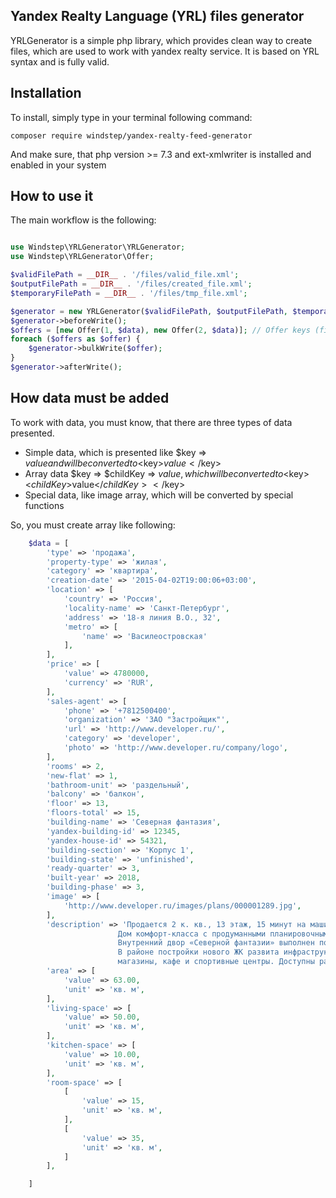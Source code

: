 ## Yandex Realty Language (YRL) files generator

YRLGenerator is a simple php library, which provides clean way to create files, which are used to work with yandex realty service.
It is based on YRL syntax and is fully valid.

## Installation

To install, simply type in your terminal following command:

`composer require windstep/yandex-realty-feed-generator`

And make sure, that php version >= 7.3 and ext-xmlwriter is installed and enabled in your system

## How to use it

The main workflow is the following:

```php

use Windstep\YRLGenerator\YRLGenerator;
use Windstep\YRLGenerator\Offer;

$validFilePath = __DIR__ . '/files/valid_file.xml';
$outputFilePath = __DIR__ . '/files/created_file.xml';
$temporaryFilePath = __DIR__ . '/files/tmp_file.xml';

$generator = new YRLGenerator($validFilePath, $outputFilePath, $temporaryFilePath); // Note, that last one could be null
$generator->beforeWrite();
$offers = [new Offer(1, $data), new Offer(2, $data)]; // Offer keys (first value) must be unique
foreach ($offers as $offer) {
    $generator->bulkWrite($offer);
}
$generator->afterWrite();

```

## How data must be added

To work with data, you must know, that there are three types of data presented.

* Simple data, which is presented like $key => $value and will be converted to <$key>$value</$key>
* Array data $key => $childKey => $value, which will be converted to <$key><$childKey>$value</$childKey></$key> 
* Special data, like image array, which will be converted by special functions

So, you must create array like following:

```php
    $data = [
        'type' => 'продажа',
        'property-type' => 'жилая',
        'category' => 'квартира',
        'creation-date' => '2015-04-02T19:00:06+03:00',
        'location' => [
            'country' => 'Россия',
            'locality-name' => 'Санкт-Петербург',
            'address' => '18-я линия В.О., 32',
            'metro' => [
                'name' => 'Василеостровская'
            ],
        ],
        'price' => [
            'value' => 4780000,
            'currency' => 'RUR',
        ],
        'sales-agent' => [
            'phone' => '+7812500400',
            'organization' => 'ЗАО "Застройщик"',
            'url' => 'http://www.developer.ru/',
            'category' => 'developer',
            'photo' => 'http://www.developer.ru/company/logo',
        ],
        'rooms' => 2,
        'new-flat' => 1,
        'bathroom-unit' => 'раздельный',
        'balcony' => 'балкон',
        'floor' => 13,
        'floors-total' => 15,
        'building-name' => 'Северная фантазия',
        'yandex-building-id' => 12345,
        'yandex-house-id' => 54321,
        'building-section' => 'Корпус 1',
        'building-state' => 'unfinished',
        'ready-quarter' => 3,
        'built-year' => 2018,
        'building-phase' => 3,
        'image' => [
            'http://www.developer.ru/images/plans/000001289.jpg',
        ],
        'description' => 'Продается 2 к. кв., 13 этаж, 15 минут на машине до метро "Василеостровская". 
                        Дом комфорт-класса с продуманными планировочными решениями и широким выбором квартир. 
                        Внутренний двор «Северной фантазии» выполнен по эксклюзивному дизайн-проекту. 
                        В районе постройки нового ЖК развита инфраструктура: школы и детские сады, больница, аптеки,
                        магазины, кафе и спортивные центры. Доступны разные условия ипотеки, скидки и зачет жилья.', // No html tags available here
        'area' => [
            'value' => 63.00,
            'unit' => 'кв. м',
        ],
        'living-space' => [
            'value' => 50.00,
            'unit' => 'кв. м',
        ],
        'kitchen-space' => [
            'value' => 10.00,
            'unit' => 'кв. м',
        ],
        'room-space' => [
            [
                'value' => 15,
                'unit' => 'кв. м',
            ],
            [
                'value' => 35,
                'unit' => 'кв. м',
            ]
        ],

    ]

```
